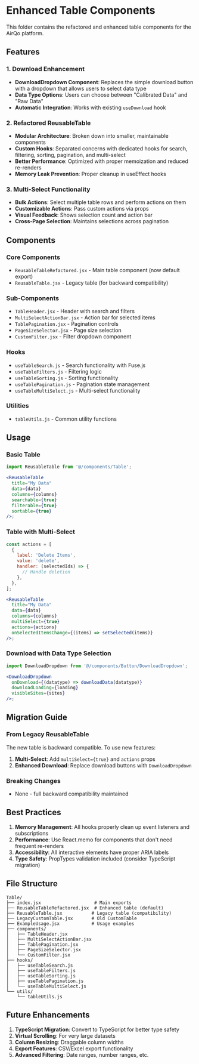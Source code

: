 # Enhanced Table Components

This folder contains the refactored and enhanced table components for the AirQo platform.

## Features

### 1. Download Enhancement

- **DownloadDropdown Component**: Replaces the simple download button with a dropdown that allows users to select data type
- **Data Type Options**: Users can choose between "Calibrated Data" and "Raw Data"
- **Automatic Integration**: Works with existing `useDownload` hook

### 2. Refactored ReusableTable

- **Modular Architecture**: Broken down into smaller, maintainable components
- **Custom Hooks**: Separated concerns with dedicated hooks for search, filtering, sorting, pagination, and multi-select
- **Better Performance**: Optimized with proper memoization and reduced re-renders
- **Memory Leak Prevention**: Proper cleanup in useEffect hooks

### 3. Multi-Select Functionality

- **Bulk Actions**: Select multiple table rows and perform actions on them
- **Customizable Actions**: Pass custom actions via props
- **Visual Feedback**: Shows selection count and action bar
- **Cross-Page Selection**: Maintains selections across pagination

## Components

### Core Components

- `ReusableTableRefactored.jsx` - Main table component (now default export)
- `ReusableTable.jsx` - Legacy table (for backward compatibility)

### Sub-Components

- `TableHeader.jsx` - Header with search and filters
- `MultiSelectActionBar.jsx` - Action bar for selected items
- `TablePagination.jsx` - Pagination controls
- `PageSizeSelector.jsx` - Page size selection
- `CustomFilter.jsx` - Filter dropdown component

### Hooks

- `useTableSearch.js` - Search functionality with Fuse.js
- `useTableFilters.js` - Filtering logic
- `useTableSorting.js` - Sorting functionality
- `useTablePagination.js` - Pagination state management
- `useTableMultiSelect.js` - Multi-select functionality

### Utilities

- `tableUtils.js` - Common utility functions

## Usage

### Basic Table

```jsx
import ReusableTable from '@/components/Table';

<ReusableTable
  title="My Data"
  data={data}
  columns={columns}
  searchable={true}
  filterable={true}
  sortable={true}
/>;
```

### Table with Multi-Select

```jsx
const actions = [
  {
    label: 'Delete Items',
    value: 'delete',
    handler: (selectedIds) => {
      // Handle deletion
    },
  },
];

<ReusableTable
  title="My Data"
  data={data}
  columns={columns}
  multiSelect={true}
  actions={actions}
  onSelectedItemsChange={(items) => setSelected(items)}
/>;
```

### Download with Data Type Selection

```jsx
import DownloadDropdown from '@/components/Button/DownloadDropdown';

<DownloadDropdown
  onDownload={(datatype) => downloadData(datatype)}
  downloadLoading={loading}
  visibleSites={sites}
/>;
```

## Migration Guide

### From Legacy ReusableTable

The new table is backward compatible. To use new features:

1. **Multi-Select**: Add `multiSelect={true}` and `actions` props
2. **Enhanced Download**: Replace download buttons with `DownloadDropdown`

### Breaking Changes

- None - full backward compatibility maintained

## Best Practices

1. **Memory Management**: All hooks properly clean up event listeners and subscriptions
2. **Performance**: Use React.memo for components that don't need frequent re-renders
3. **Accessibility**: All interactive elements have proper ARIA labels
4. **Type Safety**: PropTypes validation included (consider TypeScript migration)

## File Structure

```
Table/
├── index.jsx                    # Main exports
├── ReusableTableRefactored.jsx  # Enhanced table (default)
├── ReusableTable.jsx           # Legacy table (compatibility)
├── LegacyCustomTable.jsx       # Old CustomTable
├── ExampleUsage.jsx            # Usage examples
├── components/
│   ├── TableHeader.jsx
│   ├── MultiSelectActionBar.jsx
│   ├── TablePagination.jsx
│   ├── PageSizeSelector.jsx
│   └── CustomFilter.jsx
├── hooks/
│   ├── useTableSearch.js
│   ├── useTableFilters.js
│   ├── useTableSorting.js
│   ├── useTablePagination.js
│   └── useTableMultiSelect.js
└── utils/
    └── tableUtils.js
```

## Future Enhancements

1. **TypeScript Migration**: Convert to TypeScript for better type safety
2. **Virtual Scrolling**: For very large datasets
3. **Column Resizing**: Draggable column widths
4. **Export Features**: CSV/Excel export functionality
5. **Advanced Filtering**: Date ranges, number ranges, etc.
